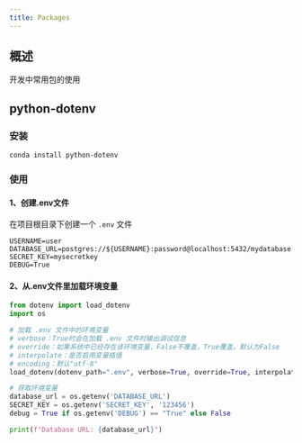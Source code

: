 ```yaml
---
title: Packages
---
```

## 概述

开发中常用包的使用

## python-dotenv

### 安装

```shell
conda install python-dotenv
```

### 使用

#### 1、创建.env文件

在项目根目录下创建一个 `.env` 文件

```shell
USERNAME=user
DATABASE_URL=postgres://${USERNAME}:password@localhost:5432/mydatabase
SECRET_KEY=mysecretkey
DEBUG=True
```

#### 2、从.env文件里加载环境变量

```python
from dotenv import load_dotenv
import os

# 加载 .env 文件中的环境变量
# verbose：True时会在加载 .env 文件时输出调试信息
# override：如果系统中已经存在该环境变量，False不覆盖，True覆盖，默认为False
# interpolate：是否启用变量插值
# encoding：默认"utf-8"
load_dotenv(dotenv_path=".env", verbose=True, override=True, interpolate=True)

# 获取环境变量
database_url = os.getenv('DATABASE_URL')
SECRET_KEY = os.getenv('SECRET_KEY', '123456')
debug = True if os.getenv('DEBUG') == "True" else False

print(f"Database URL: {database_url}")
```


